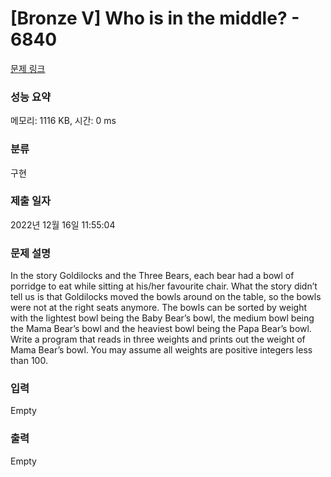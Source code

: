 # [Bronze V] Who is in the middle? - 6840 

[문제 링크](https://www.acmicpc.net/problem/6840) 

### 성능 요약

메모리: 1116 KB, 시간: 0 ms

### 분류

구현

### 제출 일자

2022년 12월 16일 11:55:04

### 문제 설명

<p>In the story Goldilocks and the Three Bears, each bear had a bowl of porridge to eat while sitting at his/her favourite chair. What the story didn’t tell us is that Goldilocks moved the bowls around on the table, so the bowls were not at the right seats anymore. The bowls can be sorted by weight with the lightest bowl being the Baby Bear’s bowl, the medium bowl being the Mama Bear’s bowl and the heaviest bowl being the Papa Bear’s bowl. Write a program that reads in three weights and prints out the weight of Mama Bear’s bowl. You may assume all weights are positive integers less than 100.</p>

### 입력 

 Empty

### 출력 

 Empty

